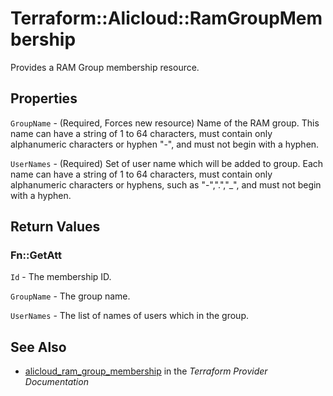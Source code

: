 # Terraform::Alicloud::RamGroupMembership

Provides a RAM Group membership resource.

## Properties

`GroupName` - (Required, Forces new resource) Name of the RAM group. This name can have a string of 1 to 64 characters, must contain only alphanumeric characters or hyphen "-", and must not begin with a hyphen.

`UserNames` - (Required) Set of user name which will be added to group. Each name can have a string of 1 to 64 characters, must contain only alphanumeric characters or hyphens, such as "-",".","_", and must not begin with a hyphen.


## Return Values

### Fn::GetAtt

`Id` - The membership ID.

`GroupName` - The group name.

`UserNames` - The list of names of users which in the group.

## See Also

* [alicloud_ram_group_membership](https://www.terraform.io/docs/providers/alicloud/r/ram_group_membership.html) in the _Terraform Provider Documentation_